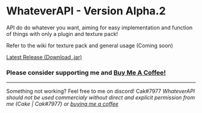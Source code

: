 # WhateverAPI - Version Alpha.2
API do do whatever you want, aiming for easy implementation and function of things with only a plugin and texture pack!

Refer to the wiki for texture pack and general usage (Coming soon) 

[Latest Release (Download .jar)](https://github.com/cakeGit/WhateverAPI/releases/tag/vA.2)

### Please consider supporting me and [Buy Me A Coffee!](https://www.buymeacoffee.com/cakegit)


<hr>


Something not working? Feel free to me on discord! Cak#7977
_WhateverAPI should not be used commercialy without direct and explicit permission from me (Cake | Cak#7977) or [buying me a coffee](https://www.buymeacoffee.com/cakegit)_
